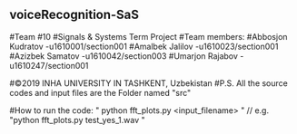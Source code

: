 ## voiceRecognition-SaS

#Team #10
#Signals & Systems Term Project
#Team members:
#Abbosjon Kudratov -u1610001/section001
#Amalbek Jalilov -u1610023/section001
#Azizbek Samatov -u1610042/section003
#Umarjon Rajabov -u1610247/section001

#©2019 INHA UNIVERSITY IN TASHKENT, Uzbekistan
#P.S. All the source codes and input files are the Folder named "src"

#How to run the code: " python fft_plots.py <input_filename> " // e.g. "python fft_plots.py test_yes_1.wav "
